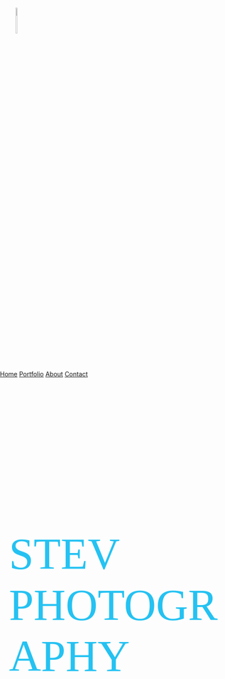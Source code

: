 <html>
<head>
<title>Stev Photography</title>
<link href="https://fonts.googleapis.com/css?family=Great+Vibes|Monoton|Playfair+Display+SC&display=swap" rel="stylesheet">
<link href="https://fonts.googleapis.com/css?family=Cinzel|Dancing+Script|Pacifico|Spicy+Rice&display=swap" rel="stylesheet">
   <meta name="viewport" content="width=device-width, initial-scale=1">
<style type="text/css">
.WebContainer{
    width:100%;
    min-width:100px;
    height:auto;
} 
body,div,dl,dt,dd,ul,ol,li,h1,h2,h3,h4,h5,h6,pre,form,fieldset,input,textarea,p,blockquote,th,td{ 
	margin:0;
	padding:0;
}
html,body {
	margin:0;
	padding:0;
}
.slideshow,
.slideshow:after {
    position: fixed;
    width: 100%;
    height: 100%;
    top: 10px;
    left: 0px;
    z-index:0;
}
.slideshow:after {
    content: '';
    background: transparent url(../images/pattern.png) repeat top left;
}
.slideshow li span {
    width: 100%;
    height: 100%;
    position: absolute;
    top: 0px;
    left: 0px;
    color: transparent;
    background-size: cover;
    background-position: 50% 55%;
    background-repeat: none;
    opacity: 0;
    z-index: 0;
	-webkit-backface-visibility: hidden;
    -webkit-animation: imageAnimation 36s linear infinite 0s;
    -moz-animation: imageAnimation 36s linear infinite 0s;
    -o-animation: imageAnimation 36s linear infinite 0s;
    -ms-animation: imageAnimation 36s linear infinite 0s;
    animation: imageAnimation 36s linear infinite 0s;
}
.slideshow li div {
    z-index: 0;
    position: absolute;
   
    left: 0px;
    width: 100%;
    text-align: center;
    opacity: 0;
    -webkit-animation: titleAnimation 36s linear infinite 0s;
    -moz-animation: titleAnimation 36s linear infinite 0s;
    -o-animation: titleAnimation 36s linear infinite 0s;
    -ms-animation: titleAnimation 36s linear infinite 0s;
    animation: titleAnimation 36s linear infinite 0s;
}

.slideshow li:nth-child(1) span { background-image: url(img23.jpeg) }
.slideshow li:nth-child(2) span {
    background-image: url(img40.jpg);
    -webkit-animation-delay: 6s;
    -moz-animation-delay: 6s;
    -o-animation-delay: 6s;
    -ms-animation-delay: 6s;
    animation-delay: 6s;
}
.slideshow li:nth-child(3) span {
     background-image: url(img27.jpeg);
    -webkit-animation-delay: 12s;
    -moz-animation-delay: 12s;
    -o-animation-delay: 12s;
    -ms-animation-delay: 12s;
    animation-delay: 12s;
}
.slideshow li:nth-child(4) span {
 background-image: url(img47.jpeg);
    -webkit-animation-delay: 18s;
    -moz-animation-delay: 18s;
    -o-animation-delay: 18s;
    -ms-animation-delay: 18s;
    animation-delay: 18s;
}
.slideshow li:nth-child(5) span {
    background-image:url(img6.jpg);
    -webkit-animation-delay: 24s;
    -moz-animation-delay: 24s;
    -o-animation-delay: 24s;
    -ms-animation-delay: 24s;
    animation-delay: 24s;
}
.slideshow li:nth-child(6) span {
  
	   background-image:url(img5.jpeg);
    -webkit-animation-delay: 30s;
    -moz-animation-delay: 30s;
    -o-animation-delay: 30s;
    -ms-animation-delay: 30s;
    animation-delay: 30s;
}
.slideshow li:nth-child(2) div {


    -webkit-animation-delay: 6s;
    -moz-animation-delay: 6s;
    -o-animation-delay: 6s;
    -ms-animation-delay: 6s;
    animation-delay: 6s;
}
.slideshow li:nth-child(3) div {
    -webkit-animation-delay: 12s;
    -moz-animation-delay: 12s;
    -o-animation-delay: 12s;
    -ms-animation-delay: 12s;
    animation-delay: 12s;
}
.slideshow li:nth-child(4) div {
    -webkit-animation-delay: 18s;
    -moz-animation-delay: 18s;
    -o-animation-delay: 18s;
    -ms-animation-delay: 18s;
    animation-delay: 18s;
}
.slideshow li:nth-child(5) div {
    -webkit-animation-delay: 24s;
    -moz-animation-delay: 24s;
    -o-animation-delay: 24s;
    -ms-animation-delay: 24s;
    animation-delay: 24s;
}
.slideshow li:nth-child(6) div {
    -webkit-animation-delay: 30s;
    -moz-animation-delay: 30s;
    -o-animation-delay: 30s;
    -ms-animation-delay: 30s;
    animation-delay: 30s;
}
/* Animation for the slideshow images */
@-webkit-keyframes imageAnimation { 
	0% {
	    opacity: 0;
	    -webkit-animation-timing-function: ease-in;
	}
	8% {
	    opacity: 1;
	    -webkit-transform: scale(1.05);
	    -webkit-animation-timing-function: ease-out;
	}
	17% {
	    opacity: 1;
	    -webkit-transform: scale(1.1);
	}
	25% {
	    opacity: 0;
	    -webkit-transform: scale(1.1);
	}
	100% { opacity: 0 }
}
@-moz-keyframes imageAnimation { 
	0% {
	    opacity: 0;
	    -moz-animation-timing-function: ease-in;
	}
	8% {
	    opacity: 1;
	    -moz-transform: scale(1.05);
	    -moz-animation-timing-function: ease-out;
	}
	17% {
	    opacity: 1;
	    -moz-transform: scale(1.1);
	}
	25% {
	    opacity: 0;
	    -moz-transform: scale(1.1);
	}
	100% { opacity: 0 }
}
@-o-keyframes imageAnimation { 
	0% {
	    opacity: 0;
	    -o-animation-timing-function: ease-in;
	}
	8% {
	    opacity: 1;
	    -o-transform: scale(1.05);
	    -o-animation-timing-function: ease-out;
	}
	17% {
	    opacity: 1;
	    -o-transform: scale(1.1);
	}
	25% {
	    opacity: 0;
	    -o-transform: scale(1.1);
	}
	100% { opacity: 0 }
}
@-ms-keyframes imageAnimation { 
	0% {
	    opacity: 0;
	    -ms-animation-timing-function: ease-in;
	}
	8% {
	    opacity: 1;
	    -ms-transform: scale(1.05);
	    -ms-animation-timing-function: ease-out;
	}
	17% {
	    opacity: 1;
	    -ms-transform: scale(1.1);
	}
	25% {
	    opacity: 0;
	    -ms-transform: scale(1.1);
	}
	100% { opacity: 0 }
}
@keyframes imageAnimation { 
	0% {
	    opacity: 0;
	    animation-timing-function: ease-in;
	}
	8% {
	    opacity: 1;
	    transform: scale(1.05);
	    animation-timing-function: ease-out;
	}
	17% {
	    opacity: 1;
	    transform: scale(1.1);
	}
	25% {
	    opacity: 0;
	    transform: scale(1.1);
	}
	100% { opacity: 0 }
}
/
/* Show at least something when animations not supported */
.no-cssanimations .slideshow li span{
	opacity: 1;
}
@media screen and (max-width: 1340px) { 
	.slideshow li div h3 { font-size: 100px }
}
@media screen and (max-width: 600px) { 
	.slideshow li div h3 { font-size: 50px }
}
.stevjo{
width:6%;
height:12%;
position:relative;
left:5%;
top:20px;
border:10px solid transparent;
}

.word{
font-size: 40px;
font-style:bold;
  font-family: 'Playfair Display SC', serif;;
position:relative;
left:2%;
top:750px;
}
a{
 padding: 3%;
color:#25C2F2;
text-decoration:none;}
a:hover{
text-decoration:underline;
color:grey;}
.name{
font-style:bold;
 font-size:100px;
font-family: 'Cinzel', serif;
color:#24C2F2;
position:relative;
left:4%;
top:700px;
}


</style>
</head>
<body>
<ul class="slideshow">
  <li><span>back1</span></li> 
  <li><span>back2</span></li> 
  <li><span>back3</span></li> 
  <li><span>back4</span></li>
  <li><span>back5</span></li>
  <li><span>back6</span></li>
  
  
 
</ul>

<div class="icon">
<img  class="stevjo" src="icons.png"></img>
</div>
<div class="name">
STEV PHOTOGRAPHY
</div>
<div class="word">
<a href="Home.html" >Home</a>
<a  href="portfolio.html" >Portfolio</a>
<a  href="aboutt.html">About</a>
<a   href="contact.html" >Contact</a>

</div>


</body>
</head>
